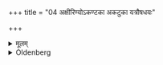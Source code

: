 +++
title = "04 अक्षीरिण्योऽकण्टका अकटुका यत्रौषधयः"

+++

<details><summary>मूलम्</summary>

अक्षीरिण्योऽकण्टका अकटुका यत्रौषधयः स्युः ४
</details>

<details><summary>Oldenberg</summary>

4. On which plants grow which have no milky juice or thorns, and which are not acrid.
</details>
